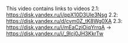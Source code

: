 This video contains links to videos
2.1: https://disk.yandex.ru/i/ppX10D3Ule3Nsg
2.2: https://disk.yandex.ru/d/cvm0Z_tK8Wg0XA
2.3: https://disk.yandex.ru/i/mEaCzjOiqYrrqA -> https://disk.yandex.ru/i/_9lcj0JH3KkrTw
